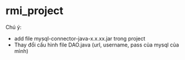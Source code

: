 # rmi_project
Chú ý: 
 + add file mysql-connector-java-x.x.xx.jar trong project
 + Thay đổi cấu hình file DAO.java (url, username, pass của mysql của mình)

